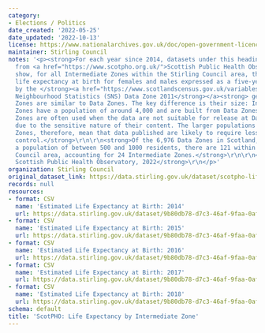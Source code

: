 ```yaml
---
category:
- Elections / Politics
date_created: '2022-05-25'
date_updated: '2022-10-13'
license: https://www.nationalarchives.gov.uk/doc/open-government-licence/version/3/
maintainer: Stirling Council
notes: '<p><strong>For each year since 2014, datasets under this heading, sourced
  from <a href="https://www.scotpho.org.uk/">Scottish Public Health Observatory (ScotPHO)</a>,
  show, for all Intermediate Zones within the Stirling Council area, the estimated
  life expectancy at birth for females and males expressed as a five-year average.</strong>\r\n\r\n<strong>Defined
  by the </strong><a href="https://www.scotlandscensus.gov.uk/variables-classification/sns-data-zone-2011#:~:text=The%20data%20zone%20geography%20covers,around%20500%20to%201%2C000%20residents."><strong>Scottish
  Neighbourhood Statistics (SNS) Data Zone 2011</strong></a><strong> geography, Intermediate
  Zones are similar to Data Zones. The key difference is their size: Intermediate
  Zones have a population of around 4,000 and are built from Data Zones. Intermediate
  Zones are often used when the data are not suitable for release at Data Zone level
  due to the sensitive nature of their content. The larger populations of Intermediate
  Zones, therefore, mean that data published are likely to require less rigorous disclosure
  control.</strong>\r\n\r\n<strong>Of the 6,976 Data Zones in Scotland, each covering
  a population of between 500 and 1000 residents, there are 121 within the Stirling
  Council area, accounting for 24 Intermediate Zones.</strong>\r\n\r\n<strong>\xa9
  Scottish Public Health Observatory, 2022</strong>\r\n</p>'
organization: Stirling Council
original_dataset_link: https://data.stirling.gov.uk/dataset/scotpho-life-expectancy-by-intermediate-zone
records: null
resources:
- format: CSV
  name: 'Estimated Life Expectancy at Birth: 2014'
  url: https://data.stirling.gov.uk/dataset/9b80db78-d7c3-46af-9faa-0afcc1e61bf2/resource/b5744af3-eab3-4890-8084-a3972c658e66/download/20220602-stirling-life-expectancy-by-intermediate-zone-2014.csv
- format: CSV
  name: 'Estimated Life Expectancy at Birth: 2015'
  url: https://data.stirling.gov.uk/dataset/9b80db78-d7c3-46af-9faa-0afcc1e61bf2/resource/0443cbe0-de32-4dc7-a567-52a0318c4550/download/20220602-stirling-life-expectancy-by-intermediate-zone-2015.csv
- format: CSV
  name: 'Estimated Life Expectancy at Birth: 2016'
  url: https://data.stirling.gov.uk/dataset/9b80db78-d7c3-46af-9faa-0afcc1e61bf2/resource/636ae298-275e-4d88-9ef9-3d3dc2e8bf0d/download/20220602-stirling-life-expectancy-by-intermediate-zone-2016.csv
- format: CSV
  name: 'Estimated Life Expectancy at Birth: 2017'
  url: https://data.stirling.gov.uk/dataset/9b80db78-d7c3-46af-9faa-0afcc1e61bf2/resource/9d968468-24f3-4212-b40a-82d3bacc3c09/download/20220602-stirling-life-expectancy-by-intermediate-zone-2017.csv
- format: CSV
  name: 'Estimated Life Expectancy at Birth: 2018'
  url: https://data.stirling.gov.uk/dataset/9b80db78-d7c3-46af-9faa-0afcc1e61bf2/resource/0508fb93-75b1-46cf-ae1a-5a951525500a/download/20220602-stirling-life-expectancy-by-intermediate-zone-2018.csv
schema: default
title: 'ScotPHO: Life Expectancy by Intermediate Zone'
---
```

